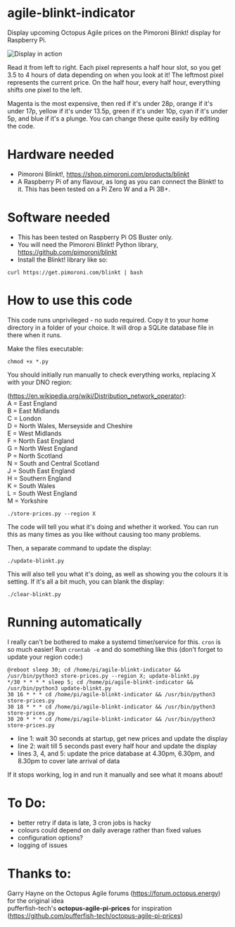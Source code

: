 # agile-blinkt-indicator
Display upcoming Octopus Agile prices on the Pimoroni Blinkt! display for Raspberry Pi.

![Display in action](https://raw.githubusercontent.com/jerbzz/agile-blinkt-indicator/main/images/DSC_5094.jpg)

Read it from left to right. Each pixel represents a half hour slot, so you get 3.5 to 4 hours of data depending on when you look at it! The leftmost pixel represents the current price. On the half hour, every half hour, everything shifts one pixel to the left.

Magenta is the most expensive, then red if it's under 28p, orange if it's under 17p, yellow if it's under 13.5p, green if it's under 10p, cyan if it's under 5p, and blue if it's a plunge. You can change these quite easily by editing the code.

# Hardware needed

- Pimoroni Blinkt!, https://shop.pimoroni.com/products/blinkt
- A Raspberry Pi of any flavour, as long as you can connect the Blinkt! to it. This has been tested on a Pi Zero W and a Pi 3B+.

# Software needed

- This has been tested on Raspberry Pi OS Buster only.
- You will need the Pimoroni Blinkt! Python library, https://github.com/pimoroni/blinkt
- Install the Blinkt! library like so:
```
curl https://get.pimoroni.com/blinkt | bash
```

# How to use this code

This code runs unprivileged - no sudo required. Copy it to your home directory in a folder of your choice. It will drop a SQLite database file in there when it runs.

Make the files executable:

```
chmod +x *.py
```

You should initially run manually to check everything works, replacing X with your DNO region:

(https://en.wikipedia.org/wiki/Distribution_network_operator):  
A = East England  
B = East Midlands  
C = London  
D = North Wales, Merseyside and Cheshire  
E = West Midlands  
F = North East England  
G = North West England  
P = North Scotland  
N = South and Central Scotland  
J = South East England  
H = Southern England  
K = South Wales  
L = South West England  
M = Yorkshire  

```
./store-prices.py --region X
```

The code will tell you what it's doing and whether it worked. You can run this as many times as you like without causing too many problems. 

Then, a separate command to update the display:

```
./update-blinkt.py
```

This will also tell you what it's doing, as well as showing you the colours it is setting.
If it's all a bit much, you can blank the display:

```
./clear-blinkt.py
```

# Running automatically
I really can't be bothered to make a systemd timer/service for this. `cron` is so much easier!
Run `crontab -e` and do something like this (don't forget to update your region code:)

```
@reboot sleep 30; cd /home/pi/agile-blinkt-indicator && /usr/bin/python3 store-prices.py --region X; update-blinkt.py
*/30 * * * * sleep 5; cd /home/pi/agile-blinkt-indicator && /usr/bin/python3 update-blinkt.py
30 16 * * * cd /home/pi/agile-blinkt-indicator && /usr/bin/python3 store-prices.py
30 18 * * * cd /home/pi/agile-blinkt-indicator && /usr/bin/python3 store-prices.py
30 20 * * * cd /home/pi/agile-blinkt-indicator && /usr/bin/python3 store-prices.py
```
- line 1: wait 30 seconds at startup, get new prices and update the display
- line 2: wait till 5 seconds past every half hour and update the display
- lines 3, 4, and 5: update the price database at 4.30pm, 6.30pm, and 8.30pm to cover late arrival of data

If it stops working, log in and run it manually and see what it moans about!

# To Do:

- better retry if data is late, 3 cron jobs is hacky
- colours could depend on daily average rather than fixed values
- configuration options?
- logging of issues

# Thanks to:

Garry Hayne on the Octopus Agile forums (https://forum.octopus.energy) for the original idea  
pufferfish-tech's **octopus-agile-pi-prices** for inspiration (https://github.com/pufferfish-tech/octopus-agile-pi-prices)

